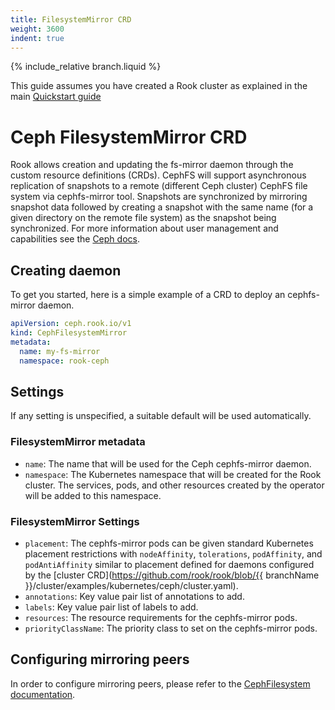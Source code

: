 ```yaml
---
title: FilesystemMirror CRD
weight: 3600
indent: true
---
```


{% include_relative branch.liquid %}

This guide assumes you have created a Rook cluster as explained in the main [Quickstart guide](quickstart.md)

# Ceph FilesystemMirror CRD

Rook allows creation and updating the fs-mirror daemon through the custom resource definitions (CRDs).
CephFS will support asynchronous replication of snapshots to a remote (different Ceph cluster) CephFS file system via cephfs-mirror tool.
Snapshots are synchronized by mirroring snapshot data followed by creating a snapshot with the same name (for a given directory on the remote file system) as the snapshot being synchronized.
For more information about user management and capabilities see the [Ceph docs](https://docs.ceph.com/en/latest/dev/cephfs-mirroring/#cephfs-mirroring).

## Creating daemon

To get you started, here is a simple example of a CRD to deploy an cephfs-mirror daemon.

```yaml
apiVersion: ceph.rook.io/v1
kind: CephFilesystemMirror
metadata:
  name: my-fs-mirror
  namespace: rook-ceph
```

## Settings

If any setting is unspecified, a suitable default will be used automatically.

### FilesystemMirror metadata

- `name`: The name that will be used for the Ceph cephfs-mirror daemon.
- `namespace`: The Kubernetes namespace that will be created for the Rook cluster. The services, pods, and other resources created by the operator will be added to this namespace.

### FilesystemMirror Settings

- `placement`: The cephfs-mirror pods can be given standard Kubernetes placement restrictions with `nodeAffinity`, `tolerations`, `podAffinity`, and `podAntiAffinity` similar to placement defined for daemons configured by the [cluster CRD](https://github.com/rook/rook/blob/{{ branchName }}/cluster/examples/kubernetes/ceph/cluster.yaml).
- `annotations`: Key value pair list of annotations to add.
- `labels`: Key value pair list of labels to add.
- `resources`: The resource requirements for the cephfs-mirror pods.
- `priorityClassName`: The priority class to set on the cephfs-mirror pods.

## Configuring mirroring peers

In order to configure mirroring peers, please refer to the [CephFilesystem documentation](ceph-filesystem-crd.md#mirroring).
